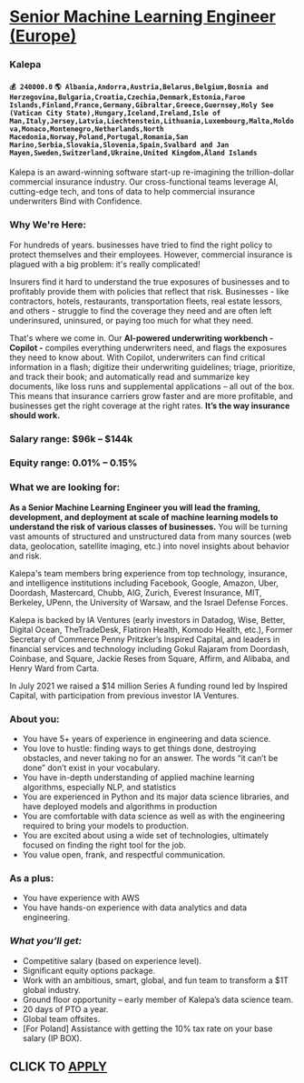 # [Senior Machine Learning Engineer (Europe)](https://www.remotewlb.com/apply/senior-machine-learning-engineer-europe)  
### Kalepa  
#### `💰 240000.0` `🌎 Albania,Andorra,Austria,Belarus,Belgium,Bosnia and Herzegovina,Bulgaria,Croatia,Czechia,Denmark,Estonia,Faroe Islands,Finland,France,Germany,Gibraltar,Greece,Guernsey,Holy See (Vatican City State),Hungary,Iceland,Ireland,Isle of Man,Italy,Jersey,Latvia,Liechtenstein,Lithuania,Luxembourg,Malta,Moldova,Monaco,Montenegro,Netherlands,North Macedonia,Norway,Poland,Portugal,Romania,San Marino,Serbia,Slovakia,Slovenia,Spain,Svalbard and Jan Mayen,Sweden,Switzerland,Ukraine,United Kingdom,Åland Islands`  

Kalepa is an award-winning software start-up re-imagining the trillion-dollar commercial insurance industry. Our cross-functional teams leverage AI, cutting-edge tech, and tons of data to help commercial insurance underwriters Bind with Confidence.

### Why We're Here:

For hundreds of years. businesses have tried to find the right policy to protect themselves and their employees. However, commercial insurance is plagued with a big problem: it's really complicated!

Insurers find it hard to understand the true exposures of businesses and to profitably provide them with policies that reflect that risk. Businesses - like contractors, hotels, restaurants, transportation fleets, real estate lessors, and others - struggle to find the coverage they need and are often left underinsured, uninsured, or paying too much for what they need.

That's where we come in. Our **AI-powered underwriting workbench - Copilot -** compiles everything underwriters need, and flags the exposures they need to know about. With Copilot, underwriters can find critical information in a flash; digitize their underwriting guidelines; triage, prioritize, and track their book; and automatically read and summarize key documents, like loss runs and supplemental applications – all out of the box. This means that insurance carriers grow faster and are more profitable, and businesses get the right coverage at the right rates. **It’s the way insurance should work.**

### Salary range: $96k – $144k

### Equity range: 0.01% – 0.15%

### What we are looking for:

 **As a Senior Machine Learning Engineer you will lead the framing, development, and deployment at scale of machine learning models to understand the risk of various classes of businesses.** You will be turning vast amounts of structured and unstructured data from many sources (web data, geolocation, satellite imaging, etc.) into novel insights about behavior and risk.

Kalepa's team members bring experience from top technology, insurance, and intelligence institutions including Facebook, Google, Amazon, Uber, Doordash, Mastercard, Chubb, AIG, Zurich, Everest Insurance, MIT, Berkeley, UPenn, the University of Warsaw, and the Israel Defense Forces.

Kalepa is backed by IA Ventures (early investors in Datadog, Wise, Better, Digital Ocean, TheTradeDesk, Flatiron Health, Komodo Health, etc.), Former Secretary of Commerce Penny Pritzker’s Inspired Capital, and leaders in financial services and technology including Gokul Rajaram from Doordash, Coinbase, and Square, Jackie Reses from Square, Affirm, and Alibaba, and Henry Ward from Carta.

In July 2021 we raised a $14 million Series A funding round led by Inspired Capital, with participation from previous investor IA Ventures.

### About you:

  * You have 5+ years of experience in engineering and data science.
  * You love to hustle: finding ways to get things done, destroying obstacles, and never taking no for an answer. The words “it can’t be done” don’t exist in your vocabulary.
  * You have in-depth understanding of applied machine learning algorithms, especially NLP, and statistics
  * You are experienced in Python and its major data science libraries, and have deployed models and algorithms in production
  * You are comfortable with data science as well as with the engineering required to bring your models to production.
  * You are excited about using a wide set of technologies, ultimately focused on finding the right tool for the job.
  * You value open, frank, and respectful communication.

### As a plus:

  * You have experience with AWS
  * You have hands-on experience with data analytics and data engineering.

###  _What you’ll get:_

  * Competitive salary (based on experience level).
  * Significant equity options package.
  * Work with an ambitious, smart, global, and fun team to transform a $1T global industry.
  * Ground floor opportunity – early member of Kalepa’s data science team.
  * 20 days of PTO a year.
  * Global team offsites.
  * [For Poland] Assistance with getting the 10% tax rate on your base salary (IP BOX).

  
## CLICK TO [APPLY](https://www.remotewlb.com/apply/senior-machine-learning-engineer-europe)

